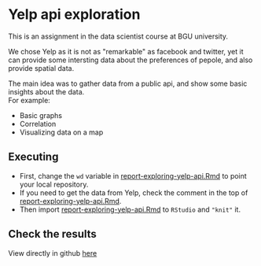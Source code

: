 # Yelp api exploration

This is an assignment in the data scientist course at BGU university.

We chose Yelp as it is not as "remarkable" as facebook and twitter, yet it can provide some intersting data
about the preferences of pepole, and also provide spatial data. 

The main idea was to gather data from a public api, and show some basic insights about the data.  
For example:
- Basic graphs
- Correlation
- Visualizing data on a map

## Executing
- First, change the `wd` variable in [report-exploring-yelp-api.Rmd](report-exploring-yelp-api.Rmd) to point your local repository.
- If you need to get the data from Yelp, check the comment in the top of [report-exploring-yelp-api.Rmd](report-exploring-yelp-api.Rmd).
- Then import [report-exploring-yelp-api.Rmd](report-exploring-yelp-api.Rmd) to `RStudio` and `"knit"` it.

## Check the results
View directly in github [here](report-exploring-yelp-api.md)